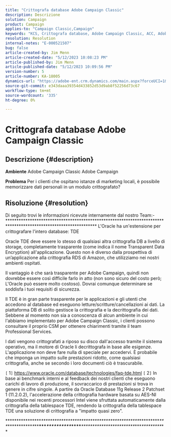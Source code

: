```yaml
---
title: "Crittografa database Adobe Campaign Classic"
description: Descrizione
solution: Campaign
product: Campaign
applies-to: "Campaign Classic,Campaign"
keywords: "KCS, Crittografa database, Adobe Campaign Classic, ACC, Adobe Campaign, FAQ"
resolution: Resolution
internal-notes: "E-000521507"
bug: false
article-created-by: Jim Menn
article-created-date: "5/12/2023 10:08:23 PM"
article-published-by: Jim Menn
article-published-date: "5/12/2023 10:09:56 PM"
version-number: 5
article-number: KA-18005
dynamics-url: "https://adobe-ent.crm.dynamics.com/main.aspx?forceUCI=1&pagetype=entityrecord&etn=knowledgearticle&id=5a013a7c-11f1-ed11-8849-6045bd006295"
source-git-commit: e343daaa39354d433852d53d9ab8f52256d73c67
workflow-type: tm+mt
source-wordcount: '335'
ht-degree: 0%

---
```


# Crittografa database Adobe Campaign Classic

## Descrizione {#description}


<b>Ambiente</b>
Adobe Campaign Classic Adobe Campaign

<b>Problema</b>
Per i clienti che ospitano istanze di marketing locali, è possibile memorizzare dati personali in un modulo crittografato?


## Risoluzione {#resolution}


Di seguito trovi le informazioni ricevute internamente dal nostro Team:- \*\*\*\*\*\*\*\*\*\*\*\*\*\*\*\*\*\*\*\*\*\*\*\*\*\*\*\*\*\*\*\*\*\*\*\*\*\*\*\*\*\*\*\*\*\*\*\*\*\*\*\*\*\*\*\*\*\*\*\*\*\*\*\*\*\*\*\*\*\*\*\*\*\*\*\*\*\*\*\*\*\*\*\*\*\*\*\*\*\*\*\*\*\*\*\*\*\*\*\*\*\*\*\*\*\*\*\*\*\*\*\* L&#39;Oracle ha un&#39;estensione per crittografare l&#39;intero database: TDE

Oracle TDE deve essere lo stesso di qualsiasi altra crittografia DB a livello di storage, completamente trasparente (come indica il nome Transparent Data Encryption) all&#39;applicazione. Questo non è diverso dalla prospettiva di un’applicazione alla crittografia RDS di Amazon, che utilizziamo nei nostri ambienti ospitati.

Il vantaggio è che sarà trasparente per Adobe Campaign, quindi non dovrebbe essere così difficile farlo in atto (non sono sicuro del costo però; L&#39;Oracle può essere molto costoso). Dovrai comunque determinare se soddisfa i tuoi requisiti di sicurezza.

Il TDE è in gran parte trasparente per le applicazioni e gli utenti che accedono al database ed eseguono letture/scritture/cancellazioni ai dati. La piattaforma DB di solito gestisce la crittografia e la decrittografia dei dati. Sebbene al momento non sia a conoscenza di alcun ambiente in cui l&#39;abbiamo implementato per Adobe Campaign Classic, i clienti possono consultare il proprio CSM per ottenere chiarimenti tramite il team Professional Services.

I dati vengono crittografati a riposo su disco dall&#39;accesso tramite il sistema operativo, ma il motore di Oracle li decrittografa in base alle esigenze. L&#39;applicazione non deve fare nulla di speciale per accedervi. È probabile che imponga un impatto sulle prestazioni ridotto, come qualsiasi crittografia, anche se secondo i loro documenti ciò è trascurabile.

`[` 1`]`  https://www.oracle.com/database/technologies/faq-tde.html
`[` 2`]`  In base ai benchmark interni e al feedback dei nostri clienti che eseguono carichi di lavoro di produzione, il sovraccarico di prestazioni si trova in genere in cifre singole. A partire da Oracle Database 11g Release 2 Patchset 1 (11.2.0.2), l&#39;accelerazione della crittografia hardware basata su AES-NI disponibile nei recenti processori Intel viene sfruttata automaticamente dalla crittografia della tablespace TDE, rendendo la crittografia della tablespace TDE una soluzione di crittografia a &quot;impatto quasi zero&quot;.

\*\*\*\*\*\*\*\*\*\*\*\*\*\*\*\**\*\*\*\*\*\*\*\*\*\*\*\*\*\*\*\*\*\*\*\*\*\*\*\*\*\*\*\*\*\*\*\*\*\*\*\*\*\*\*\*\*\*\*\**\*\*\*\*\*\*\*\*\**\*\*\**\*\*\*\*\*\*\*\*\*\*\**\**\*\***\*\*\**********\*\*\*\*\*\*\*\*\*\**\*\*****\*\****\*\*\*\*\*\****\*\*\*\*\*\*\*\*\*\*\*\*\*\*\**\*\*\**\*\*\**\*\*\*\*\*\*\*\*\**\**
